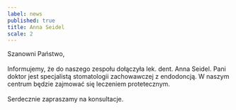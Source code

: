 ```yaml
---
label: news
published: true
title: Anna Seidel
scale: 2
---
```


Szanowni Państwo,
<br><br>
Informujemy, że do naszego zespołu dołączyła lek. dent. Anna Seidel. Pani doktor jest specjalistą stomatologii zachowawczej z endodoncją. W naszym centrum będzie zajmować się leczeniem protetecznym.
<br><br>
Serdecznie zapraszamy na konsultacje.
